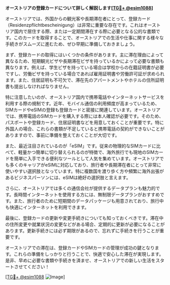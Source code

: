 **オーストリアの登録カードについて詳しく解説します[[TG💪+ @esim1088](https://t.me/s/esim1088)]**

オーストリアでは、外国からの観光客や長期滞在者にとって、登録カード（Residenzpflichtbescheinigung）は非常に重要な存在です。これはオーストリア国内で居住する際、または一定期間滞在する際に必要となる公的な書類です。このカードを取得することで、オーストリアでの生活や仕事に関する様々な手続きがスムーズに進むため、ぜひ早期に準備しておきましょう。

まず、登録カードの取得にはいくつかの条件があります。主に滞在理由によって異なるため、短期観光ビザや長期滞在ビザを持っているかによって必要な書類も異なります。例えば、学生ビザを持っている場合は学校からの在籍証明書が必要ですし、労働ビザを持っている場合であれば雇用証明書や労働許可証が求められます。また、住居証明も不可欠で、滞在先のアパートメントやホテルの住所証明書も提出しなければなりません。

特に注意したいのが、オーストリア国内で携帯電話やインターネットサービスを利用する際の規制です。近年、モバイル通信の利用頻度が高まっているため、SIMカードやeSIMの登録も登録カードと密接に関連しています。オーストリアでは、携帯電話のSIMカードを購入する際には本人確認が必要です。そのため、パスポートや登録カード、住居証明書などを用意しておくことが重要です。特に外国人の場合、これらの書類が不足していると携帯電話の契約ができないことがありますので、事前に準備を整えておくことが大切です。

また、最近注目されているのが「eSIM」です。従来の物理的なSIMカードに比べて、軽量かつ簡単に切り替えられるのが特徴で、海外旅行でも現地のSIMカードを簡単に入手できる便利なツールとして人気を集めています。オーストリアでも多くのキャリアがeSIMに対応しており、旅行者や長期滞在者にとって非常に使いやすい選択肢となっています。特に複数国を渡り歩く方や頻繁に海外出張があるビジネスパーソンには、eSIMは絶好の選択肢と言えます。

さらに、オーストリアでは多くの通信会社が提供するデータプランも魅力的です。長時間インターネットを使用する方には、無制限データプランがおすすめです。また、旅行者のために短期間のデータパッケージも用意されており、旅行中も快適にインターネットを利用できます。

最後に、登録カードの更新や変更手続きについても知っておくべきです。滞在中の住所変更や就業状況の変更などがある場合、定期的に更新が必要になることがあります。更新手続きには必ず期限があるので、忘れずに手続きを行うことが重要です。

オーストリアでの滞在は、登録カードやSIMカードの管理が成功の鍵となります。これらの準備をしっかりと行うことで、快適で安心した滞在が実現します。是非、早めに必要な書類や手続きを済ませ、オーストリアでの新しい生活をスタートさせてください！

[[TG💪+ @esim1088](https://t.me/s/esim1088) ![Image](https://i.postimg.cc/Y0z9fWf4/image.png)]
